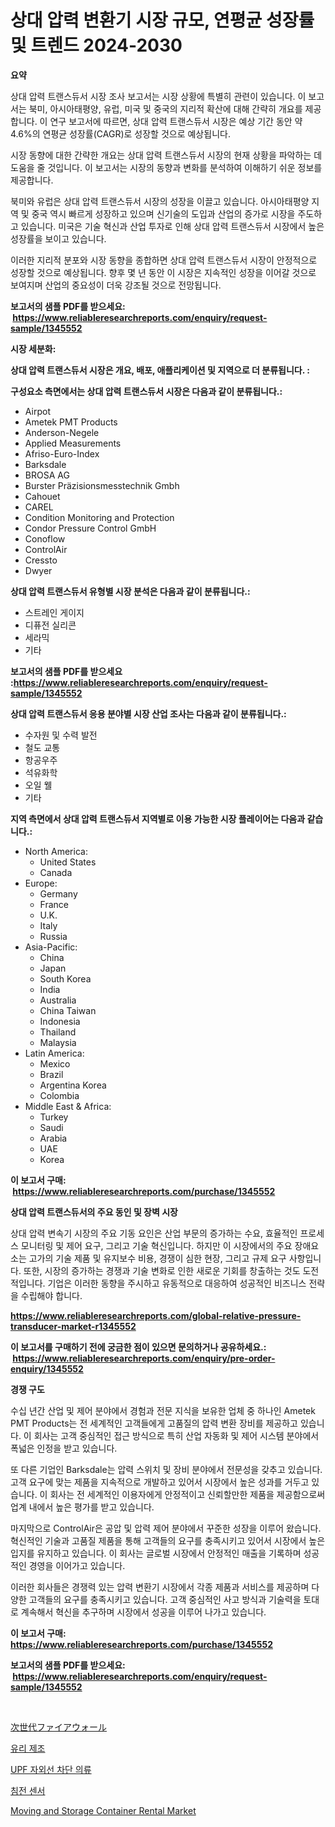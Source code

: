 <p><h1>상대 압력 변환기 시장 규모, 연평균 성장률 및 트렌드 2024-2030</h1></p><p><strong>요약</strong></p>
<p><p>상대 압력 트랜스듀서 시장 조사 보고서는 시장 상황에 특별히 관련이 있습니다. 이 보고서는 북미, 아시아태평양, 유럽, 미국 및 중국의 지리적 확산에 대해 간략히 개요를 제공합니다. 이 연구 보고서에 따르면, 상대 압력 트랜스듀서 시장은 예상 기간 동안 약 4.6%의 연평균 성장률(CAGR)로 성장할 것으로 예상됩니다.</p><p>시장 동향에 대한 간략한 개요는 상대 압력 트랜스듀서 시장의 현재 상황을 파악하는 데 도움을 줄 것입니다. 이 보고서는 시장의 동향과 변화를 분석하여 이해하기 쉬운 정보를 제공합니다.</p><p>북미와 유럽은 상대 압력 트랜스듀서 시장의 성장을 이끌고 있습니다. 아시아태평양 지역 및 중국 역시 빠르게 성장하고 있으며 신기술의 도입과 산업의 증가로 시장을 주도하고 있습니다. 미국은 기술 혁신과 산업 투자로 인해 상대 압력 트랜스듀서 시장에서 높은 성장률을 보이고 있습니다.</p><p>이러한 지리적 분포와 시장 동향을 종합하면 상대 압력 트랜스듀서 시장이 안정적으로 성장할 것으로 예상됩니다. 향후 몇 년 동안 이 시장은 지속적인 성장을 이어갈 것으로 보여지며 산업의 중요성이 더욱 강조될 것으로 전망됩니다.</p></p>
<p><strong>보고서의 샘플 PDF를 받으세요: &nbsp;<a href="https://www.reliableresearchreports.com/enquiry/request-sample/1345552">https://www.reliableresearchreports.com/enquiry/request-sample/1345552</a></strong></p>
<p><strong>시장 세분화:</strong></p>
<p><strong> 상대 압력 트랜스듀서 시장은 개요, 배포, 애플리케이션 및 지역으로 더 분류됩니다. :</strong></p>
<p><strong>구성요소 측면에서는 상대 압력 트랜스듀서 시장은 다음과 같이 분류됩니다.:</strong></p>
<p><ul><li>Airpot</li><li>Ametek PMT Products</li><li>Anderson-Negele</li><li>Applied Measurements</li><li>Afriso-Euro-Index</li><li>Barksdale</li><li>BROSA AG</li><li>Burster Präzisionsmesstechnik Gmbh</li><li>Cahouet</li><li>CAREL</li><li>Condition Monitoring and Protection</li><li>Condor Pressure Control GmbH</li><li>Conoflow</li><li>ControlAir</li><li>Cressto</li><li>Dwyer</li></ul></p>
<p><strong> 상대 압력 트랜스듀서 유형별 시장 분석은 다음과 같이 분류됩니다.:</strong></p>
<p><ul><li>스트레인 게이지</li><li>디퓨전 실리콘</li><li>세라믹</li><li>기타</li></ul></p>
<p><strong>보고서의 샘플 PDF를 받으세요 :<a href="https://www.reliableresearchreports.com/enquiry/request-sample/1345552">https://www.reliableresearchreports.com/enquiry/request-sample/1345552</a></strong></p>
<p><strong> 상대 압력 트랜스듀서 응용 분야별 시장 산업 조사는 다음과 같이 분류됩니다.:</strong></p>
<p><ul><li>수자원 및 수력 발전</li><li>철도 교통</li><li>항공우주</li><li>석유화학</li><li>오일 웰</li><li>기타</li></ul></p>
<p><strong>지역 측면에서 상대 압력 트랜스듀서 지역별로 이용 가능한 시장 플레이어는 다음과 같습니다.:</strong></p>
<p><ul>
    <li>
        North America:
        <ul>
            <li>United States</li>
            <li>Canada</li>
        </ul>
    </li>
    <li>
        Europe:
        <ul>
            <li>Germany</li>
            <li>France</li>
            <li>U.K.</li>
            <li>Italy</li>
            <li>Russia</li>
        </ul>
    </li>
    <li>
        Asia-Pacific:
        <ul>
            <li>China</li>
            <li>Japan</li>
            <li>South Korea</li>
            <li>India</li>
            <li>Australia</li>
            <li>China Taiwan</li>
            <li>Indonesia</li>
            <li>Thailand</li>
            <li>Malaysia</li>
        </ul>
    </li>
    <li>
        Latin America:
        <ul>
            <li>Mexico</li>
            <li>Brazil</li>
            <li>Argentina Korea</li>
            <li>Colombia</li>
        </ul>
    </li>
    <li>
        Middle East & Africa:
        <ul>
            <li>Turkey</li>
            <li>Saudi</li>
            <li>Arabia</li>
            <li>UAE</li>
            <li>Korea</li>
        </ul>
    </li>
    </ul></p>
<p><strong>이 보고서 구매: &nbsp;<a href="https://www.reliableresearchreports.com/purchase/1345552">https://www.reliableresearchreports.com/purchase/1345552</a></strong></p>
<p><strong>상대 압력 트랜스듀서의 주요 동인 및 장벽 시장</strong></p>
<p><p>상대 압력 변속기 시장의 주요 기동 요인은 산업 부문의 증가하는 수요, 효율적인 프로세스 모니터링 및 제어 요구, 그리고 기술 혁신입니다. 하지만 이 시장에서의 주요 장애요소는 고가의 기술 제품 및 유지보수 비용, 경쟁이 심한 현장, 그리고 규제 요구 사항입니다. 또한, 시장의 증가하는 경쟁과 기술 변화로 인한 새로운 기회를 창출하는 것도 도전적입니다. 기업은 이러한 동향을 주시하고 유동적으로 대응하여 성공적인 비즈니스 전략을 수립해야 합니다.</p></p>
<p><strong><a href="https://www.reliableresearchreports.com/global-relative-pressure-transducer-market-r1345552">https://www.reliableresearchreports.com/global-relative-pressure-transducer-market-r1345552</a></strong></p>
<p><strong>이 보고서를 구매하기 전에 궁금한 점이 있으면 문의하거나 공유하세요.: &nbsp;<a href="https://www.reliableresearchreports.com/enquiry/pre-order-enquiry/1345552">https://www.reliableresearchreports.com/enquiry/pre-order-enquiry/1345552</a></strong></p>
<p><strong>경쟁 구도</strong></p>
<p><p>수십 년간 산업 및 제어 분야에서 경험과 전문 지식을 보유한 업체 중 하나인 Ametek PMT Products는 전 세계적인 고객들에게 고품질의 압력 변환 장비를 제공하고 있습니다. 이 회사는 고객 중심적인 접근 방식으로 특히 산업 자동화 및 제어 시스템 분야에서 폭넓은 인정을 받고 있습니다.</p><p>또 다른 기업인 Barksdale는 압력 스위치 및 장비 분야에서 전문성을 갖추고 있습니다. 고객 요구에 맞는 제품을 지속적으로 개발하고 있어서 시장에서 높은 성과를 거두고 있습니다. 이 회사는 전 세계적인 이용자에게 안정적이고 신뢰할만한 제품을 제공함으로써 업계 내에서 높은 평가를 받고 있습니다.</p><p>마지막으로 ControlAir은 공압 및 압력 제어 분야에서 꾸준한 성장을 이루어 왔습니다. 혁신적인 기술과 고품질 제품을 통해 고객들의 요구를 충족시키고 있어서 시장에서 높은 입지를 유지하고 있습니다. 이 회사는 글로벌 시장에서 안정적인 매출을 기록하며 성공적인 경영을 이어가고 있습니다.</p><p>이러한 회사들은 경쟁력 있는 압력 변환기 시장에서 각종 제품과 서비스를 제공하며 다양한 고객들의 요구를 충족시키고 있습니다. 고객 중심적인 사고 방식과 기술력을 토대로 계속해서 혁신을 추구하며 시장에서 성공을 이루어 나가고 있습니다.</p></p>
<p><strong>이 보고서 구매: &nbsp; <a href="https://www.reliableresearchreports.com/purchase/1345552">https://www.reliableresearchreports.com/purchase/1345552</a></strong></p>
<p><strong>보고서의 샘플 PDF를 받으세요: &nbsp;<a href="https://www.reliableresearchreports.com/enquiry/request-sample/1345552">https://www.reliableresearchreports.com/enquiry/request-sample/1345552</a></strong><strong></strong></p>
<p>&nbsp;</p>
<p><p><a href="https://github.com/vhemk0794148/Market-Research-Report-List-1/blob/main/326145822202.md">次世代ファイアウォール</a></p><p><a href="https://github.com/vss5505pa7z1p/Market-Research-Report-List-1/blob/main/824121820329.md">유리 제조</a></p><p><a href="https://github.com/FelipeGrrady654556/Market-Research-Report-List-1/blob/main/825430520330.md">UPF 자외선 차단 의류</a></p><p><a href="https://medium.com/@christorpherpfannerstill5436/%EA%B0%95%EC%88%98-%EC%84%BC%EC%84%9C-%EC%8B%9C%EC%9E%A5-2031%EB%85%84%EA%B9%8C%EC%A7%80%EC%9D%98-%ED%8A%B8%EB%A0%8C%EB%93%9C-%EC%98%88%EC%B8%A1-%EB%B0%8F-%EA%B2%BD%EC%9F%81-%EB%B6%84%EC%84%9D-070e5d03177c">침전 센서</a></p><p><a href="https://view.publitas.com/reportprime-1/moving-and-storage-container-rental-market-size-2024-2031-global-industrial-analysis-key-geographical-regions-market-share-top-key-players-product-types-and-forecast-research-report/">Moving and Storage Container Rental Market</a></p></p>